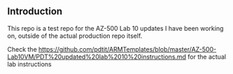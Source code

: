## Introduction

This repo is a test repo for the AZ-500 Lab 10 updates I have been working on, outside of the actual production repo itself.

Check the https://github.com/pdtit/ARMTemplates/blob/master/AZ-500-Lab10VM/PDT%20updated%20lab%2010%20instructions.md for the actual lab instructions